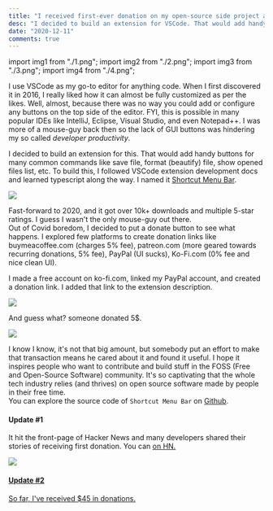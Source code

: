 ```yaml
---
title: "I received first-ever donation on my open-source side project and it felt great!"
desc: "I decided to build an extension for VSCode. That would add handy buttons for many common commands like save file, format file, show opened files etc."
date: "2020-12-11"
comments: true
---
```


import img1 from "./1.png";
import img2 from "./2.png";
import img3 from "./3.png";
import img4 from "./4.png";

I use VSCode as my go-to editor for anything code. When I first discovered it in 2016, I really liked how it can almost be fully customized as per the likes. Well, almost, because there was no way you could add or configure any buttons on the top side of the editor. FYI, this is possible in many popular IDEs like IntelliJ, Eclipse, Visual Studio, and even Notepad++. I was more of a mouse-guy back then so the lack of GUI buttons was hindering my so called _developer productivity_.

I decided to build an extension for this. That would add handy buttons for many common commands like save file, format (beautify) file, show opened files list, etc. To build this, I followed VSCode extension development docs and learned typescript along the way. I named it [Shortcut Menu Bar](https://marketplace.visualstudio.com/items?itemName=jerrygoyal.shortcut-menu-bar).

<Img src={img1} type="ss" caption="Shortcut Menu Bar" />

Fast-forward to 2020, and it got over 10k+ downloads and multiple 5-star ratings. I guess I wasn't the only mouse-guy out there.  
Out of Covid boredom, I decided to put a donate button to see what happens. I explored few platforms to create donation links like buymeacoffee.com (charges 5% fee), patreon.com (more geared towards recurring donations, 5% fee), PayPal (UI sucks), Ko-Fi.com (0% fee and nice clean UI).

I made a free account on ko-fi.com, linked my PayPal account, and created a donation link. I added that link to the extension description.

<Img src={img2} type="ss" caption="Buy me a coffee" />

And guess what? someone donated 5$.

<Img src={img3} type="ss" caption="donation via ko-fi.com" />

I know I know, it's not that big amount, but somebody put an effort to make that transaction means he cared about it and found it useful.
I hope it inspires people who want to contribute and build stuff in the FOSS (Free and Open-Source Software) community. It's so captivating that the whole tech industry relies (and thrives) on open source software made by people in their free time.  
You can explore the source code of `Shortcut Menu Bar` on [Github](https://github.com/GorvGoyl/Shortcut-Menu-Bar-VSCode-Extension).

#### Update #1

It hit the front-page of Hacker News and many developers shared their stories of receiving first donation. You can <A new={true} href="https://news.ycombinator.com/item?id=25744661" text="join the conversation"  /> on HN.

<Img src={img4} type="ss" className="mx-auto md:w-2/3" caption="Front-page of Hacker News" />

#### Update #2

So far, I've received $45 in donations.
